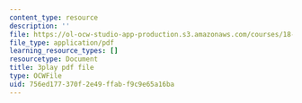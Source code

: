 ```yaml
---
content_type: resource
description: ''
file: https://ol-ocw-studio-app-production.s3.amazonaws.com/courses/18-065-matrix-methods-in-data-analysis-signal-processing-and-machine-learning-spring-2018/756ed177370f2e49ffabf9c9e65a16ba_2K7CvGnebO0.pdf
file_type: application/pdf
learning_resource_types: []
resourcetype: Document
title: 3play pdf file
type: OCWFile
uid: 756ed177-370f-2e49-ffab-f9c9e65a16ba
---
```

